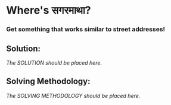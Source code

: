 # Where's सगरमाथा?

### Get something that works similar to street addresses!

## Solution:
_The SOLUTION should be placed here._

## Solving Methodology:
_The SOLVING METHODOLOGY should be placed here._
